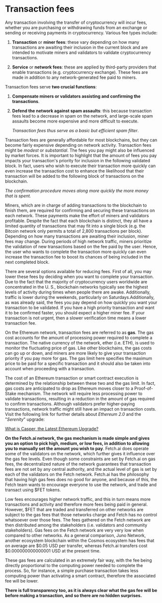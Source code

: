 # Transaction fees

Any transaction involving the transfer of cryptocurrency will incur fees, whether you are purchasing or withdrawing funds from an exchange or sending or receiving payments in cryptocurrency. Various fee types include:

1. **Transaction** or **miner fees**: these vary depending on how many transactions are awaiting their inclusion in the current block and are intended to motivate miners and validators to validate cryptocurrency transactions.

2. **Service** or **network fees**: these are applied by third-party providers that enable transactions (e.g. cryptocurrency exchange). These fees are made in addition to any network-generated fee paid to miners.
   
Transaction fees serve **two crucial functions**: 

1. **Compensate miners or validators assisting and confirming the transactions**. 
   
2. **Defend the network against spam assaults**: this because transaction fees lead to a decrease in spam on the network, and large-scale spam assaults become more expensive and more difficult to execute. 
    
    _Transaction fees thus serve as a basic but efficient spam filter_.

Transaction fees are generally affordable for most blockchains, but they can become fairly expensive depending on network activity. Transaction fees might be _modest_ or _substantial_. The fees you pay might also be influenced by market forces. It is important to highlight that the amount of fees you pay impacts your transaction's priority for inclusion in the following validated block. In fact, users who wish to execute their transaction more quickly can even increase the transaction cost to enhance the likelihood that their transaction will be added to the following block of transactions on the blockchain. 

   _The confirmation procedure moves along more quickly the more money that is spent._

Miners, which are in charge of adding transactions to the blockchain to finish them, are required for confirming and securing these transactions on each network. These payments make the effort of miners and validators profitable. Despite the fact that each blockchain is distinct, they all have a limited quantity of transactions that may fit into a single block (e.g. the Bitcoin network only permits a total of 2,800 transactions per block). Depending on how many transactions are awaiting their inclusion, miner fees may change. During periods of high network traffic, miners prioritize the validation of new transactions based on the fee paid by the user. Hence, the user who wants to complete the transaction more quickly can even increase the transaction fee to boost its chances of being included in the next completed block.

There are several options available for reducing fees. First of all, you may lower these fees by deciding when you want to complete your transaction. Due to the fact that the majority of cryptocurrency users worldwide are concentrated in the U. S., blockchain networks typically see the highest levels of activity during times when people there are awake. Additionally, traffic is lower during the weekends, particularly on Saturdays.Additionally, as was already said, the fees you pay depend on how quickly you want your transaction to be validated. If you have a high priority transaction and want it to be confirmed faster, you should expect a higher miner fee. If your transaction is not urgent, then a slower verification time means a lower transaction fee. 

On the Ethereum network, transaction fees are referred to as **gas**. The gas cost accounts for the amount of processing power required to complete a transaction. The native currency of the network, ether (i.e. ETH), is used to monitor the fluctuating price of gas. Like other blockchains, the gas costs can go up or down, and miners are more likely to give your transaction priority if you pay more for gas. The gas limit here specifies the maximum price to be paid for a specific transaction and it should also be taken into account when proceeding with a transaction. 

The cost of an Ethereum transaction or smart contract execution is determined by the relationship between these two and the gas limit. In fact, gas costs are anticipated to drop as Ethereum moves closer to a Proof-of-Stake mechanism. The network will require less processing power to validate transactions, resulting in a reduction in the amount of gas required to confirm transactions. Although validators prefer higher-paying transactions, network traffic might still have an impact on transaction costs. Visit the following link for further details about _Ethereum 2.0_ and the "_Serenity_" upgrade: 

[What is Casper, the Latest Ethereum Upgrade?](https://www.investopedia.com/news/what-casper-latest-ethereum-upgrade/#:~:text=Under%20the%20Casper%20protocol%2C%20as,on%20that%20block%20in%20ether)

**On the Fetch.ai network, the gas mechanism is made simple and gives you an option to pick high, medium, or low fees, in addition to allowing you to manually set the amount you wish to pay**. Fetch.ai does operate some of the validators on the network, which further gives it influence over the gas fee levels. Even though some constraints are set by Fetch.ai on  gas fees, the decentralized nature of the network guarantees that transaction fees are not set by any central authority, and the actual level of gas is set by each of the validators on the Fetch network. Fetch.ai has the philosophy that having high gas fees does no good for anyone, and because of this, the Fetch team wants to encourage everyone to use the network, and trade and transact using $FET tokens. 

Low fees encourages higher network traffic, and this in turn means more transactions and activity and therefore more fees being paid in general. However, $FET that are traded and transferred on other networks are subject to the gas fees that those networks charge and Fetch has no control whatsoever over those fees. The fees gathered on the Fetch network are then distributed among the stakeholders (i.e. validators and community stakeholders). Gas fees on the Fetch network are very very low when compared to other networks. As a general comparison, Juno Network, another ecosystem blockchain within the Cosmos ecosystem has fees that on average are $0.05 USD per transfer, whereas Fetch.ai transfers cost $0.000000000000001 USD at the present time. 

These gas fees are calculated in an extremely fair way, with the fee being directly proportional to the computing power needed to complete the process. So, for instance, a simple purchase transaction takes less computing power than activating a smart contract, therefore the associated fee will be lower. 

**There is full transparency too, as it is always clear what the gas fee will be before making a transaction, and so there are no hidden surprises.**
